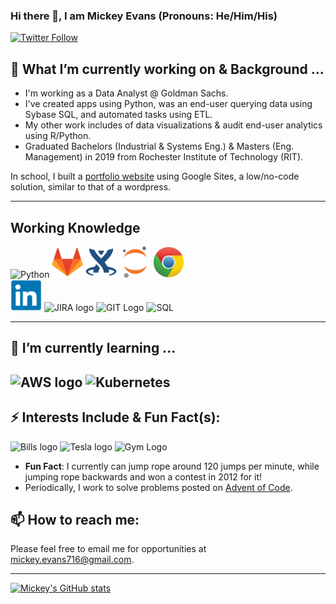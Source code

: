 ### Hi there 👋, I am Mickey Evans (Pronouns: He/Him/His)
[![Twitter Follow](https://img.shields.io/twitter/follow/MickeyEvans_?style=social)](https://twitter.com/MickeyEvans_)

## 🔭 What I’m currently working on & Background ...
 - I'm working as a Data Analyst @ Goldman Sachs.
 - I've created apps using Python, was an end-user querying data using Sybase SQL, and automated tasks using ETL.
 - My other work includes of data visualizations & audit end-user analytics using R/Python.
 - Graduated Bachelors (Industrial & Systems Eng.) & Masters (Eng. Management) in 2019 from Rochester Institute of Technology (RIT).

In school, I built a [portfolio website](https://sites.google.com/g.rit.edu/mickey/) using Google Sites, a low/no-code solution, similar to that of a wordpress. 

-----
## Working Knowledge
<img src="https://user-images.githubusercontent.com/35714965/147509321-4e06e4cd-aee2-4617-9022-76fa0d9a1920.png" 
					alt="Python" width="50" height="50" />
<img src="https://github.com/devicons/devicon/blob/master/icons/gitlab/gitlab-original.svg" 
					alt="GitLab logo" width="50" height="50" /> 
<img src="https://github.com/devicons/devicon/blob/master/icons/confluence/confluence-original.svg" 
					alt="Confluence logo" width="50" height="50" /> 
<img src="https://github.com/devicons/devicon/blob/master/icons/jupyter/jupyter-original.svg" 
					alt="Jupyter logo" width="50" height="50" /> 
<img src="https://github.com/devicons/devicon/blob/master/icons/chrome/chrome-original.svg" 
					alt="Chrome logo" width="50" height="50" />			
<img src="https://github.com/devicons/devicon/blob/master/icons/linkedin/linkedin-original.svg" 
					alt="LinkedIn logo" width="50" height="50" /> 
<img src="https://cdn.worldvectorlogo.com/logos/jira-1.svg" 
					alt="JIRA logo" width="50" height="50" /> 
<img src="https://user-images.githubusercontent.com/35714965/147426234-14fb37ce-06fd-4034-8d7a-d5482771c6c0.png" 
					alt="GIT Logo" width="50" height="50" />
<img src="https://user-images.githubusercontent.com/35714965/147509156-63a8a734-1657-450f-9611-63acf0a05015.png" 
					alt="SQL" width="100" height="50" />

-----
## 🌱 I’m currently learning ...
<img src="https://user-images.githubusercontent.com/35714965/147426312-bd8fce45-48e7-47af-83eb-d1e08d768983.png" 
					alt="AWS logo" width="50" height="50" /> 
<img src="https://user-images.githubusercontent.com/35714965/147426260-5ab45a8a-a690-4818-b54e-87b456fa97ed.png" 
					alt="Kubernetes" width="50" height="50" /> 
-----
## ⚡ Interests Include & Fun Fact(s):
<img src="https://cdn.worldvectorlogo.com/logos/buffalo-bills-4.svg" 
					alt="Bills logo" width="50" height="50" /> 
<img src="https://user-images.githubusercontent.com/35714965/147426524-d5467741-efe8-4fc7-b499-13afec427778.png" 
					alt="Tesla logo" width="50" height="50" /> 
<img src="https://user-images.githubusercontent.com/35714965/147426471-ccb11d8a-caeb-42be-948c-ec941ccb3d7d.png" 
					alt="Gym Logo" width="50" height="50" /> 
					
 - **Fun Fact**: I currently can jump rope around 120 jumps per minute, while jumping rope backwards and won a contest in 2012 for it!
 - Periodically, I work to solve problems posted on [Advent of Code](https://adventofcode.com/).


## 📫 How to reach me: 
Please feel free to email me for opportunities at mickey.evans716@gmail.com. 

-----
[![Mickey's GitHub stats](https://github-readme-stats.vercel.app/api?username=mue8010)](https://github.com/mue8010/github-readme-stats)


<!--
- 👯 I’m looking to collaborate on ...
- 🤔 I’m looking for help with ...
- : ...
-->
